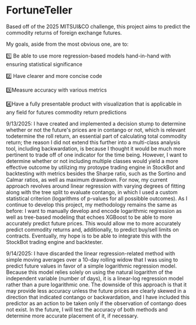 # FortuneTeller
Based off of the 2025 MITSUI&amp;CO challenge, this project aims to predict the commodity returns of foreign exchange futures.

My goals, aside from the most obvious one, are to:

1️⃣ Be able to use more regression-based models hand-in-hand with ensuring statistical significance

2️⃣ Have clearer and more concise code

3️⃣Measure accuracy with various metrics

4️⃣Have a fully presentable product with visualization that is applicable in any field for futures commodity return predictions

9/13/2025: I have created and implemented a decision stump to determine whether or not the future's prices are in contango or not, which is relevant todetermine the roll return, an essential part of calculating total commodity return; the reason I did not extend this further into a multi-class analysis tool, including backwardation, is because I thought it would be much more pertinent to trade off of one indicator for the time being. However, I want to determine whether or not including multiple classes would yield a more effective outcome by utilizing my protoype trading engine in StockBot and backtesting with metrics besides the Sharpe ratio, such as the Sortino and Calmar ratios, as well as maximum drawdown. For now, my current approach revolves around linear regression with varying degrees of fitting along with the tree split to evaluate contango, in which I used a custom statistical criterion (logarithms of p-values for all possibble outcomes). As I continue to develop this project, my methodology remains the same as before: I want to manually develop and encode logarithmic regression as well as tree-based modeling that echoes XGBoost to be able to more accurately predict future prices. This would allow me to more accurately predict commodity returns and, additionally, to predict buy/sell limits on contracts. Eventually, my hope is to be able to integrate this with the StockBot trading engine and backtester.

9/14/2025: I have discarded the linear regression-related method with simple moving averages over a 10-day rolling widow that I was using to predict future values in favor of a simple logarithmic regression model. Because this model relies solely on using the natural logarithm of the independent variable (number of days), it is a linear-log regression model rather than a pure logarithmic one. The downside of this approach is that it may provide less accuracy unless the future prices are clearly skewed in a direction that indicated contango or backwardation, and I have included this predictor as an action to be taken only if the observation of contango does not exist. In the future, I will test the accuracy of both methods and determine more accurate placement of it, if necessary.
